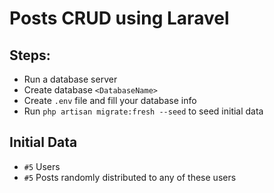 # Posts CRUD using Laravel

## Steps:
- Run a database server
- Create database `<DatabaseName>`
- Create `.env` file and fill your database info
- Run `php artisan migrate:fresh --seed` to seed initial data


## Initial Data
- `#5` Users
- `#5` Posts randomly distributed to any of these users
